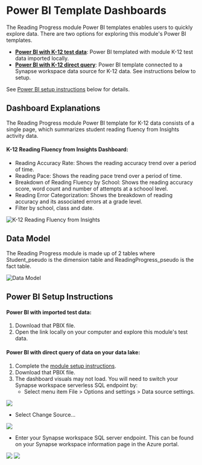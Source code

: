 # Power BI Template Dashboards

The Reading Progress module Power BI templates enables users to quickly explore data. There are two options for exploring this module's Power BI templates.
- **[Power BI with K-12 test data](https://github.com/microsoft/OpenEduAnalytics/blob/main/modules/module_catalog/Reading_Progress/powerbi/Reading_Progress%20Module%20K12%20Dashboard%20TestData.pbix)**: Power BI templated with module K-12 test data imported locally. 
- **[Power BI with K-12 direct query](https://github.com/microsoft/OpenEduAnalytics/blob/main/modules/module_catalog/Reading_Progress/powerbi/Reading_Progress%20Module%20K12%20Dashboard%20DirectQuery.pbix)**: Power BI template connected to a Synapse workspace data source for K-12 data. See instructions below to setup.

See [Power BI setup instructions](https://github.com/microsoft/OpenEduAnalytics/tree/main/modules/module_catalog/Reading_Progress/powerbi#power-bi-setup-instructions) below for details.

## Dashboard Explanations

The Reading Progress module Power BI template for K-12 data consists of a single page, which summarizes student reading fluency from Insights activity data.

#### K-12 Reading Fluency from Insights Dashboard:
- Reading Accuracy Rate: Shows the reading accuracy trend over a period of time.
- Reading Pace: Shows the reading pace trend over a period of time.
- Breakdown of Reading Fluency by School: Shows the reading accuracy score, word count and number of attempts at a schoool level.
- Reading Error Categorization: Shows the breakdown of reading accuracy and its associated errors at a grade level.
- Filter by school, class and date.

![K-12 Reading Fluency from Insights](https://github.com/microsoft/OpenEduAnalytics/blob/main/modules/module_catalog/Microsoft_Education_Insights/docs/images/insights_module_sample_k12_dashboard.png)

## Data Model

The Reading Progress module is made up of 2 tables where Student_pseudo is the dimension table and ReadingProgress_pseudo is the fact table.

![Data Model](https://github.com/microsoft/OpenEduAnalytics/blob/main/modules/module_catalog/Microsoft_Education_Insights/docs/images/v0.1_pbi_instructions/insights_dashboard_data_model.png)

## Power BI Setup Instructions

#### Power BI with imported test data:
1. Download that PBIX file.
2. Open the link locally on your computer and explore this module's test data. 

#### Power BI with direct query of data on your data lake:
1. Complete the [module setup instructions](https://github.com/microsoft/OpenEduAnalytics/tree/main/modules/module_catalog/Microsoft_Education_Insights#module-setup-instructions).
2. Download that PBIX file.
3. The dashboard visuals may not load. You will need to switch your Synapse workspace serverless SQL endpoint by:
   * Select menu item File > Options and settings > Data source settings.

![](https://github.com/microsoft/OpenEduAnalytics/blob/main/packages/package_catalog/Hybrid_Engagement/docs/images/pbi_instructions_p1_options_and_settings.png)

   * Select Change Source...

![](https://github.com/microsoft/OpenEduAnalytics/blob/main/modules/module_catalog/Microsoft_Education_Insights/docs/images/v0.1_pbi_instructions/insights_pbi_direct_query_p1.png)

   * Enter your Synapse workspace SQL server endpoint. This can be found on your Synapse workspace information page in the Azure portal.

![](https://github.com/microsoft/OpenEduAnalytics/blob/main/modules/module_catalog/Microsoft_Education_Insights/docs/images/v0.1_pbi_instructions/insights_pbi_direct_query_p2.png)
![](https://github.com/microsoft/OpenEduAnalytics/blob/main/modules/module_catalog/Microsoft_Education_Insights/docs/images/v0.1_pbi_instructions/insights_pbi_direct_query_p3.png)
